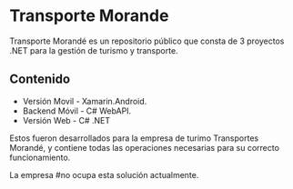 # Transporte Morande

Transporte Morandé es un repositorio público que consta de 3 proyectos .NET para la gestión de turismo y transporte.

## Contenido
* Versión Movil - Xamarin.Android.
* Backend Móvil - C# WebAPI.
* Versión Web - C# .NET

Estos fueron desarrollados para la empresa de turimo Transportes Morandé, y contiene todas las operaciones necesarias para su correcto funcionamiento.

La empresa #no ocupa esta solución actualmente.
